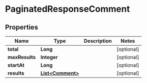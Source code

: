 # PaginatedResponseComment

## Properties
Name | Type | Description | Notes
------------ | ------------- | ------------- | -------------
**total** | **Long** |  |  [optional]
**maxResults** | **Integer** |  |  [optional]
**startAt** | **Long** |  |  [optional]
**results** | [**List&lt;Comment&gt;**](Comment.md) |  |  [optional]
